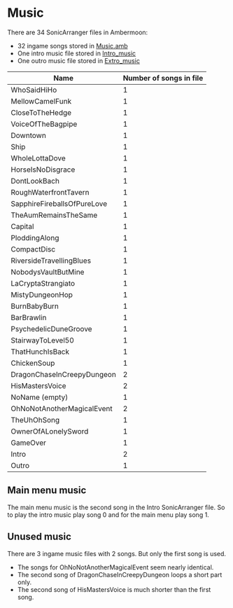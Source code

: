 # Music

There are 34 SonicArranger files in Ambermoon:
- 32 ingame songs stored in [Music.amb](Overview.md)
- One intro music file stored in [Intro_music](Overview.md)
- One outro music file stored in [Extro_music](Overview.md)

Name | Number of songs in file
--- | ---
WhoSaidHiHo | 1
MellowCamelFunk | 1
CloseToTheHedge | 1
VoiceOfTheBagpipe | 1
Downtown | 1
Ship | 1
WholeLottaDove | 1
HorseIsNoDisgrace | 1
DontLookBach | 1
RoughWaterfrontTavern | 1
SapphireFireballsOfPureLove | 1
TheAumRemainsTheSame | 1
Capital | 1
PloddingAlong | 1
CompactDisc | 1
RiversideTravellingBlues | 1
NobodysVaultButMine | 1
LaCryptaStrangiato | 1
MistyDungeonHop | 1
BurnBabyBurn | 1
BarBrawlin | 1
PsychedelicDuneGroove | 1
StairwayToLevel50 | 1
ThatHunchIsBack | 1
ChickenSoup | 1
DragonChaseInCreepyDungeon | 2
HisMastersVoice | 2
NoName (empty) | 1
OhNoNotAnotherMagicalEvent | 2
TheUhOhSong | 1
OwnerOfALonelySword | 1
GameOver | 1
Intro | 2
Outro | 1

## Main menu music

The main menu music is the second song in the Intro SonicArranger file. So to play the intro music play song 0 and for the main menu play song 1.

## Unused music

There are 3 ingame music files with 2 songs. But only the first song is used.
- The songs for OhNoNotAnotherMagicalEvent seem nearly identical.
- The second song of DragonChaseInCreepyDungeon loops a short part only.
- The second song of HisMastersVoice is much shorter than the first song.